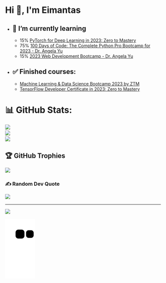 <h1>Hi 👋, I'm Eimantas</h1>

- ## 🌱 I’m currently learning
    * 15% [PyTorch for Deep Learning in 2023: Zero to Mastery](https://github.com/redrum88/pytorch)
    * 75% [100 Days of Code: The Complete Python Pro Bootcamp for 2023 - Dr. Angela Yu](https://github.com/redrum88/100-Days-of-Code-Python-Bootcamp) 
    * 15% [2023 Web Development Bootcamp - Dr. Angela Yu](https://github.com/redrum88/Web-Development-Bootcamp)
    
- ##  ✅ Finished courses:
   * [Machine Learning & Data Science Bootcamp 2023 by ZTM](https://github.com/redrum88/Machine_Learning_and_Data_Science)
   * [TensorFlow Developer Certificate in 2023: Zero to Mastery](https://github.com/redrum88/tensorflow)
<!--    * [Beginning C++ Programming - From Beginner to Beyond](https://www.udemy.com/course/beginning-c-plus-plus-programming/)
    * [The Complete Flutter Development Bootcamp with Dart](https://www.udemy.com/course/flutter-bootcamp-with-dart/)
    * [Blender Environment Artist: Create 3D Worlds by GameDev.tv](https://www.udemy.com/course/blenderenvironment/)
    * [Complete C# Unity Game Developer 3D](https://www.udemy.com/course/unitycourse2/) -->

# 📊 GitHub Stats:
![](https://github-readme-stats.vercel.app/api?username=redrum88&theme=dark&hide_border=false&include_all_commits=true&count_private=true)<br/>
![](https://github-readme-streak-stats.herokuapp.com/?user=redrum88&theme=dark&hide_border=false)<br/>
![](https://github-readme-stats.vercel.app/api/top-langs/?username=redrum88&theme=dark&hide_border=false&include_all_commits=true&count_private=true&layout=compact)

## 🏆 GitHub Trophies
![](https://github-profile-trophy.vercel.app/?username=redrum88&theme=monokai&no-frame=true&no-bg=true&margin-w=4)

### ✍️ Random Dev Quote
![](https://quotes-github-readme.vercel.app/api?type=horizontal&theme=dark)

---
[![](https://visitcount.itsvg.in/api?id=redrum88&icon=2&color=0)](https://visitcount.itsvg.in)


  
<!-- Proudly created with GPRM ( https://gprm.itsvg.in ) -->
 
  ![Feed Snake](https://github.com/redrum88/redrum88/blob/output/github-contribution-grid-snake.svg)
<!--
**redrum88/redrum88** is a ✨ _special_ ✨ repository because its `README.md` (this file) appears on your GitHub profile.

Here are some ideas to get you started:

- 🔭 I’m currently working on ...
- 🌱 I’m currently learning ...
- 👯 I’m looking to collaborate on ...
- 🤔 I’m looking for help with ...
- 💬 Ask me about ...
- 📫 How to reach me: ...
- 😄 Pronouns: ...
- ⚡ Fun fact: ...
-->
